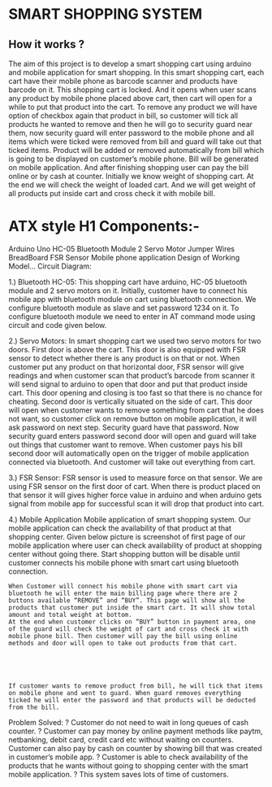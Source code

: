 # SMART SHOPPING SYSTEM

## How it works ?

The aim of this project is to develop a smart shopping cart using arduino and mobile application for smart shopping. In this smart shopping cart, each cart have their mobile phone as barcode scanner and products have barcode on it. This shopping cart is locked. And it opens when user scans any product by mobile phone placed above cart, then cart will open for a while to put that product into the cart. To remove any product we will have option of checkbox again that product in bill, so customer will tick all products he wanted to remove and then he will go to security guard near them, now security guard will enter password to the mobile phone and all items which were ticked were removed from bill and guard will take out that ticked items. Product will be added or removed automatically from bill which is going to be displayed on customer’s mobile phone. Bill will be generated on mobile application. And after finishing shopping user can pay the bill online or by cash at counter.
Initially we know weight of shopping cart. At the end we will check the
weight of loaded cart. And we will get weight of all products put inside cart and
cross check it with mobile bill.

# ATX style H1 Components:-
Arduino Uno
HC-05 Bluetooth Module
2 Servo Motor
Jumper Wires
BreadBoard
FSR Sensor
Mobile phone application 
Design of Working Model…
Circuit Diagram:
 

1.) Bluetooth HC-05:
	This shopping cart have arduino, HC-05 bluetooth module and 2 servo motors on it. Initially, customer have to connect his mobile app with bluetooth module on cart using bluetooth connection. We configure bluetooth module as slave and set password 1234 on it. To configure bluetooth module we need to enter in AT command mode using circuit and code given below.

 
 
 

2.)  Servo Motors:
In smart shopping cart we used two servo motors for two doors. 
	First door is above the cart. This door is also equipped with FSR sensor to detect whether there is any product is on that or not. When customer put any product on that horizontal door, FSR sensor will give readings and when customer scan that product’s barcode from scanner it will send signal to arduino to open that door and put that product inside cart. This door opening and closing is too fast so that there is no chance for cheating.
	Second door is vertically situated on the side of cart. This door will open when customer wants to remove something from cart that he does not want, so customer click on remove button on mobile application, it will ask password on next step. Security guard have that password. Now security guard enters password second door will open and guard will take out things that customer want to remove.
	When customer pays his bill second door will automatically open on the trigger of mobile application connected via bluetooth. And customer will take out everything from cart.
 


3.) FSR Sensor:
	FSR sensor is used to measure force on that sensor. We are using FSR sensor on the first door of cart. When there is product placed on that sensor it will gives higher force value in arduino and when arduino gets signal from mobile app for successful scan it will drop that product into cart.
 


4.) Mobile Application
	Mobile application of smart shopping system. Our mobile application can check the availability of that product at that shopping center. Given below picture is screenshot of first page of our mobile application where user can check availability of product at shopping center without going there.
	Start shopping button will be disable until customer connects his mobile phone with smart cart using bluetooth connection.

  

	When Customer will connect his mobile phone with smart cart via bluetooth he will enter the main billing page where there are 2 buttons available “REMOVE” and “BUY”. This page will show all the products that customer put inside the smart cart. It will show total amount and total weight at bottom.
	At the end when customer clicks on “BUY” button in payment area, one of the guard will check the weight of cart and cross check it with mobile phone bill. Then customer will pay the bill using online methods and door will open to take out products from that cart.



  

	If customer wants to remove product from bill, he will tick that items on mobile phone and went to guard. When guard removes everything ticked he will enter the password and that products will be deducted from the bill.



Problem Solved:
?	Customer do not need to wait in long queues of cash counter.
?	Customer can pay money by online payment methods like paytm, netbanking, debit card, credit card etc without waiting on counters. Customer can also pay by cash on counter by showing bill that was created in customer’s mobile app.
?	Customer is able to check availability of the products that he wants without going to shopping center with the smart mobile application.
?	This system saves lots of time of customers.



